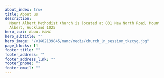 ```yaml
---
about_index: true
title: About us
description:
  Mount Albert Methodist Church is located at 831 New North Road, Mount
  Albert, Auckland 1025
hero_text: About MAMC
hero_subtitle: ""
hero_image: "/v1602139845/mamc/media/church_in_session_tkzcyg.jpg"
page_blocks: []
footer_title: ""
footer_address: ""
footer_address_link: ""
footer_phone: ""
footer_email: ""
---
```

